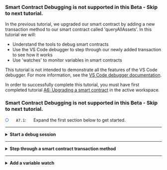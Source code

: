<br><h3 align='left'>Smart Contract Debugging is not supported in this Beta - Skip to next tutorial.</h3>

In the previous tutorial, we upgraded our smart contract by adding a new transaction method to our smart contract called 'queryAllAssets'. In this tutorial we will:

* Understand the tools to debug smart contracts
* Use the VS Code debugger to step through our newly added transaction to see how it works
* Use 'watches' to monitor variables in smart contracts

This tutorial is not intended to demonstrate all the features of the VS Code debugger. For more information, see the <a href="https://code.visualstudio.com/Docs/editor/debugging">VS Code debugger documentation</a>.

In order to successfully complete this tutorial, you must have first completed tutorial <a href='./a6.md'>A6: Upgrading a smart contract</a> in the active workspace.
<br><h3 align='left'>Smart Contract Debugging is not supported in this Beta - Skip to next tutorial.</h3>

<img src="./images/bullet.png" alt="[]"></img> &nbsp;&nbsp;&nbsp;&nbsp; `A7.1`: &nbsp;&nbsp;&nbsp;&nbsp;
Expand the first section below to get started.


---
<details>
<summary><b>Start a debug session</b></summary>

The VS Code debugger contains four views in its own side bar: Variables, Watch, Call Stack and Breakpoints.

<img src="./images/bullet.png" alt="[]"></img> &nbsp;&nbsp;&nbsp;&nbsp; `A7.2`: &nbsp;&nbsp;&nbsp;&nbsp;
Click the Debugger icon in the VS Code activity bar to show the Debugger side bar.

<img src="./images/a7.2.png" alt="Show the debugger side bar"></img>

At the top of the side bar is a drop-down list that shows the available debug configurations. The IBM Blockchain Platform has added a configuration to allow us to debug our demo-contract smart contract package.

<img src="./images/bullet.png" alt="[]"></img> &nbsp;&nbsp;&nbsp;&nbsp; `A7.3`: &nbsp;&nbsp;&nbsp;&nbsp;
Click the drop-down list at the top of the Debugger side bar and ensure that *'Debug Smart Contract (demo-contract)'* is selected.

<img src="./images/a7.3.png" alt="Select Debug Smart Contract option"></img>

We will now start a session to debug our demo-contract smart contract.

<img src="./images/bullet.png" alt="[]"></img> &nbsp;&nbsp;&nbsp;&nbsp; `A7.4`: &nbsp;&nbsp;&nbsp;&nbsp;
Click the green Start arrow to the left of the drop-down list.

<img src="./images/a7.4.png" alt="Start a debug session"></img>

We now need to tell VS Code the location of the Fabric Environment in which we are going to debug our smart contract.

<img src="./images/bullet.png" alt="[]"></img> &nbsp;&nbsp;&nbsp;&nbsp; `A7.5`: &nbsp;&nbsp;&nbsp;&nbsp;
In the command palette that appears, click '1 Org Local Fabric'.

<img src="./images/a7.5.1.png" alt="Select 1 Org Local Fabric"></img>

After a brief pause, the bar at the bottom of VS Code will change color to indicate that a debug session has started for the 1 Org Local Fabric environment.

<img src="./images/a7.5.2.png" alt="New debug session"></img>

If necessary, VS Code will prompt us to upgrade the smart contract at this time. If you are prompted to do this, just accept any defaults and let the upgrade complete.

<img src="./images/bullet.png" alt="[]"></img> &nbsp;&nbsp;&nbsp;&nbsp; `A7.6`: &nbsp;&nbsp;&nbsp;&nbsp;
Expand the next section of the tutorial to continue.

</details>

---

<details>
<summary><b>Step through a smart contract transaction method</b></summary>

We are now going to run our new *queryAllAssets* transaction method in the debugger to see how it works. We will set a breakpoint in the smart contract to allow us to pause and step through the code.

To do this, we first need to ensure that our smart contract has focus in the editor.

<img src="./images/bullet.png" alt="[]"></img> &nbsp;&nbsp;&nbsp;&nbsp; `A7.7`: &nbsp;&nbsp;&nbsp;&nbsp;
Click on the *my-asset-contract.ts* tab in the editor.

If the file is not loaded in the editor, you will need to use the Explorer side bar to load the demo-contract -> src -> my-asset-contract.ts file, then switch back to the Debugger side bar.

<img src="./images/a7.7.png" alt="my-asset-contract.ts in debugger"></img>

We will now set a breakpoint.

<img src="./images/bullet.png" alt="[]"></img> &nbsp;&nbsp;&nbsp;&nbsp; `A7.8`: &nbsp;&nbsp;&nbsp;&nbsp;
Scroll to the first statement of the *queryAllAssets* method and click the mouse just to the left of the line number; a red dot will appear. 

<img src="./images/a7.8.png" alt="Adding a breakpoint"></img>

As with all debuggers, this causes execution to pause whenever this statement is reached. You can see all breakpoints listed in the Breakpoints view.

We will now evaluate a transaction to debug this method.


<img src="./images/bullet.png" alt="[]"></img> &nbsp;&nbsp;&nbsp;&nbsp; `A7.9`: &nbsp;&nbsp;&nbsp;&nbsp;
Click the blue IBM Blockchain Platform icon in the Debug bar at the top of the screen.

<img src="./images/a7.9.png" alt="IBM Blockchain Platform icon"></img>

<img src="./images/bullet.png" alt="[]"></img> &nbsp;&nbsp;&nbsp;&nbsp; `A7.10`: &nbsp;&nbsp;&nbsp;&nbsp;
Click 'Evaluate Transaction'.

<img src="./images/a7.10.png" alt="Evaluate Transaction"></img>

<img src="./images/bullet.png" alt="[]"></img> &nbsp;&nbsp;&nbsp;&nbsp; `A7.11`: &nbsp;&nbsp;&nbsp;&nbsp;
Click 'MyAssetContract - queryAllAssets'.

<img src="./images/a7.11.png" alt="MyAssetContract - queryAllAssets"></img>

As you will recall, there are no arguments or transient data to supply to this transaction.

<img src="./images/bullet.png" alt="[]"></img> &nbsp;&nbsp;&nbsp;&nbsp; `A7.12`: &nbsp;&nbsp;&nbsp;&nbsp;
Press Enter to specify no arguments on the transaction.

<img src="./images/a7.12.png" alt="No arguments"></img>

<img src="./images/bullet.png" alt="[]"></img> &nbsp;&nbsp;&nbsp;&nbsp; `A7.13`: &nbsp;&nbsp;&nbsp;&nbsp;
Press Enter to specify no transient data.

<img src="./images/a7.13.1.png" alt="No transient data"></img>

The smart contract will now run and pause at the breakpoint we previously set.


<img src="./images/a7.13.2.png" alt="Editor showing caught breakpoint"></img>


<img src="./images/bullet.png" alt="[]"></img> &nbsp;&nbsp;&nbsp;&nbsp; `A7.14`: &nbsp;&nbsp;&nbsp;&nbsp;
Click 'Step Over' in the Debug bar multiple times to progress through the transaction's implementation.


<img src="./images/a7.14.png" alt="Step Over"></img>

As you step through the smart contract, note that the Variables and Call Stack views change depending on the current scope.

You should also see that the *while* loop is called twice before finishing; this is because, as you may recall, there are two assets in the world state ('002' and '003').


 > <br>
   > <b>Transaction timeouts?</b><br>You might see a transaction timeout error while the debugger is paused. This is OK, and you can use the debugger to explore how errors are handled.  Click 'Continue' in the Debug bar and invoke the transaction again if you wish.
   > <br>&nbsp;

<img src="./images/bullet.png" alt="[]"></img> &nbsp;&nbsp;&nbsp;&nbsp; `A7.15`: &nbsp;&nbsp;&nbsp;&nbsp;
When you have stepped through to the end of the transaction, click 'Continue' to unpause execution.

<img src="./images/a7.15.png" alt="Step Over"></img>


<img src="./images/bullet.png" alt="[]"></img> &nbsp;&nbsp;&nbsp;&nbsp; `A7.16`: &nbsp;&nbsp;&nbsp;&nbsp;
Expand the next section of the tutorial to continue.

</details>

---

<details>
<summary><b>Add a variable watch</b></summary>

It is also possible to put a watch on a smart contract variable or expression to check if and when certain conditions hold. This can be helpful if your smart contract is producing unexpected results.

<img src="./images/bullet.png" alt="[]"></img> &nbsp;&nbsp;&nbsp;&nbsp; `A7.17`: &nbsp;&nbsp;&nbsp;&nbsp;
Select the first occurrence of *allResults* in the queryAllAssets method, where this variable is initialized.

<img src="./images/a7.17.png" alt="Selected allResults"></img>

<img src="./images/bullet.png" alt="[]"></img> &nbsp;&nbsp;&nbsp;&nbsp; `A7.18`: &nbsp;&nbsp;&nbsp;&nbsp;
Right-click over the selected text and select 'Debug: Add to Watch'.

<img src="./images/a7.18.1.png" alt="Debug: Add to Watch"></img>

You will now see 'allResults' appear in the Watch view.

<img src="./images/a7.18.2.png" alt="allResults added to watch"></img>

<img src="./images/bullet.png" alt="[]"></img> &nbsp;&nbsp;&nbsp;&nbsp; `A7.19`: &nbsp;&nbsp;&nbsp;&nbsp;
Click the blue IBM Blockchain Platform Debug icon in the debug bar a second time, and repeat the earlier steps to evaluate the *queryAllAssets* transaction again.

As you step through the debugger, look particularly at the Watch view to see how the *allResults* array is built up as the transaction progresses. Note that watch variable is shown as a tree, which you can expand for more details.

<img src="./images/a7.19.png" alt="allResults tree"></img>

Try setting additional breakpoints or watches and run them through the debugger.

<img src="./images/bullet.png" alt="[]"></img> &nbsp;&nbsp;&nbsp;&nbsp; `A7.20`: &nbsp;&nbsp;&nbsp;&nbsp;
When you are finished, click the Stop button in the debug bar to stop the debug session.

<img src="./images/a7.20.png" alt="Stop debug"></img>


 > <br>
   > <b>Hot fixes</b><br>It is not possible to make changes to smart contracts while debugging. You must stop the debugger before your smart contract can be upgraded.
   > <br>&nbsp;
   
<br><h3 align='left'>Summary</h3>

In this tutorial we have used the VS Code debugger to step through a smart contract that is deployed to our Fabric environment.

In the next tutorial we will see how we can generate functional tests for our smart contract.

</details>
